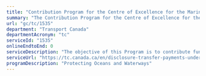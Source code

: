 ```yaml
---
title: "Contribution Program for the Centre of Excellence for the Marine Transportation of Oil and Liquefied Natural Gas (LNG)"
summary: "The Contribution Program for the Centre of Excellence for the Marine Transportation of Oil and Liquefied Natural Gas (LNG) service from Transport Canada is not available end-to-end online, according to the GC Service Inventory."
url: "gc/tc/1535"
department: "Transport Canada"
departmentAcronym: "tc"
serviceId: "1535"
onlineEndtoEnd: 0
serviceDescription: "The objective of this Program is to contribute funding to the Centre of Excellence to support its establishment as a leading, independent source of information and best practices for the marine transportation of Liquified Natural Gaz commodities, and to promote and facilitate research that delivers the highest standards for the safe and sustainable shipping of Canada’s oil and liquefied natural gas."
serviceUrl: "https://tc.canada.ca/en/disclosure-transfer-payments-under-5-million#contribution-program-for-the-centre-of-excellence"
programDescription: "Protecting Oceans and Waterways"
---
```

